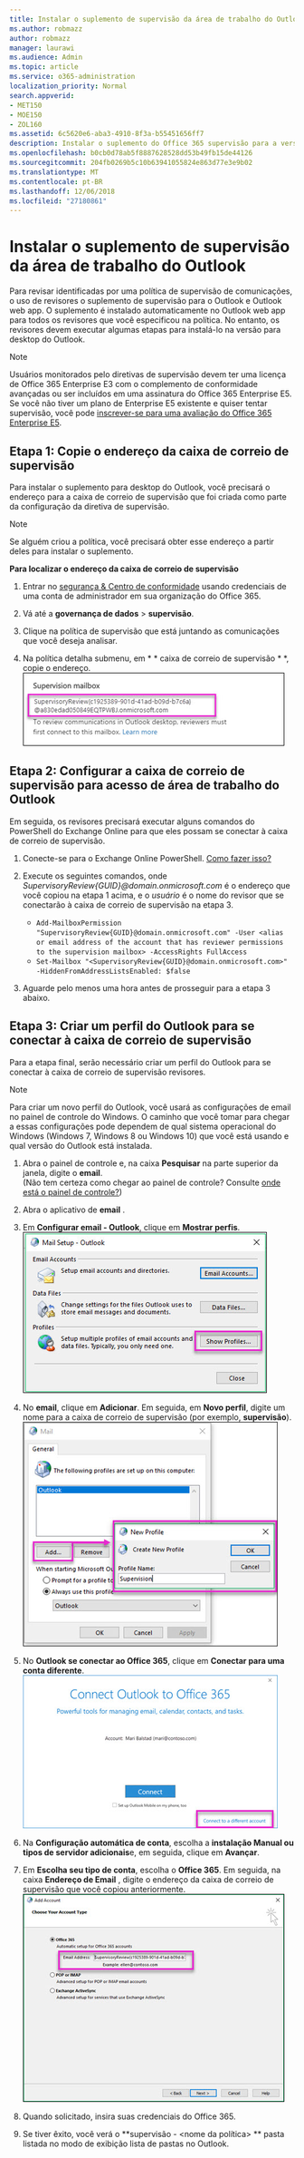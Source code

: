 ```yaml
---
title: Instalar o suplemento de supervisão da área de trabalho do Outlook
ms.author: robmazz
author: robmazz
manager: laurawi
ms.audience: Admin
ms.topic: article
ms.service: o365-administration
localization_priority: Normal
search.appverid:
- MET150
- MOE150
- ZOL160
ms.assetid: 6c5620e6-aba3-4910-8f3a-b55451656ff7
description: Instalar o suplemento do Office 365 supervisão para a versão da área de trabalho do Outlook
ms.openlocfilehash: b0cb0d78ab5f8887628528dd53b49fb15de44126
ms.sourcegitcommit: 204fb0269b5c10b63941055824e863d77e3e9b02
ms.translationtype: MT
ms.contentlocale: pt-BR
ms.lasthandoff: 12/06/2018
ms.locfileid: "27180861"
---
```

# <a name="install-the-supervision-add-in-for-outlook-desktop"></a>Instalar o suplemento de supervisão da área de trabalho do Outlook

Para revisar identificadas por uma política de supervisão de comunicações, o uso de revisores o suplemento de supervisão para o Outlook e Outlook web app. O suplemento é instalado automaticamente no Outlook web app para todos os revisores que você especificou na política. No entanto, os revisores devem executar algumas etapas para instalá-lo na versão para desktop do Outlook.
  
> [!NOTE]
> Usuários monitorados pelo diretivas de supervisão devem ter uma licença de Office 365 Enterprise E3 com o complemento de conformidade avançadas ou ser incluídos em uma assinatura do Office 365 Enterprise E5. Se você não tiver um plano de Enterprise E5 existente e quiser tentar supervisão, você pode [inscrever-se para uma avaliação do Office 365 Enterprise E5](https://go.microsoft.com/fwlink/p/?LinkID=698279).
  
## <a name="step-1-copy-the-address-for-the-supervision-mailbox"></a>Etapa 1: Copie o endereço da caixa de correio de supervisão

Para instalar o suplemento para desktop do Outlook, você precisará o endereço para a caixa de correio de supervisão que foi criada como parte da configuração da diretiva de supervisão.
  
> [!NOTE]
> Se alguém criou a política, você precisará obter esse endereço a partir deles para instalar o suplemento.
 
 **Para localizar o endereço da caixa de correio de supervisão**
  
1. Entrar no [segurança &amp; Centro de conformidade](https://protection.office.com) usando credenciais de uma conta de administrador em sua organização do Office 365.
    
2. Vá até a **governança de dados** \> **supervisão**.
    
3. Clique na política de supervisão que está juntando as comunicações que você deseja analisar.
    
4. Na política detalha submenu, em * * caixa de correio de supervisão * *, copie o endereço.<br/>![A seção de 'Caixa de correio de supervisão' do submenu de detalhes de uma diretiva de supervisão mostrando o endereço da caixa de correio de supervisão realçado](media/71779d0e-4f01-4dd3-8234-5f9c30eeb067.jpg)
  
## <a name="step-2-configure-the-supervision-mailbox-for-outlook-desktop-access"></a>Etapa 2: Configurar a caixa de correio de supervisão para acesso de área de trabalho do Outlook

Em seguida, os revisores precisará executar alguns comandos do PowerShell do Exchange Online para que eles possam se conectar à caixa de correio de supervisão.
  
1. Conecte-se para o Exchange Online PowerShell. [Como fazer isso?](https://docs.microsoft.com/powershell/exchange/exchange-online/connect-to-exchange-online-powershell/connect-to-exchange-online-powershell)
    
2. Execute os seguintes comandos, onde *SupervisoryReview{GUID}@domain.onmicrosoft.com* é o endereço que você copiou na etapa 1 acima, e o *usuário* é o nome do revisor que se conectarão à caixa de correio de supervisão na etapa 3.
    - ```Add-MailboxPermission "SupervisoryReview{GUID}@domain.onmicrosoft.com" -User <alias or email address of the account that has reviewer permissions to the supervision mailbox> -AccessRights FullAccess```<br/>
    - ```Set-Mailbox "<SupervisoryReview{GUID}@domain.onmicrosoft.com>" -HiddenFromAddressListsEnabled: $false```
    
3. Aguarde pelo menos uma hora antes de prosseguir para a etapa 3 abaixo.
    
## <a name="step-3-create-an-outlook-profile-to-connect-to-the-supervision-mailbox"></a>Etapa 3: Criar um perfil do Outlook para se conectar à caixa de correio de supervisão

Para a etapa final, serão necessário criar um perfil do Outlook para se conectar à caixa de correio de supervisão revisores.
 
> [!NOTE]
> Para criar um novo perfil do Outlook, você usará as configurações de email no painel de controle do Windows. O caminho que você tomar para chegar a essas configurações pode dependem de qual sistema operacional do Windows (Windows 7, Windows 8 ou Windows 10) que você está usando e qual versão do Outlook está instalada.
  
1. Abra o painel de controle e, na caixa **Pesquisar** na parte superior da janela, digite o **email**.<br/>(Não tem certeza como chegar ao painel de controle? Consulte [onde está o painel de controle?](https://support.microsoft.com/help/13764/windows-where-is-control-panel))
  
2. Abra o aplicativo de **email** .
    
3. Em **Configurar email - Outlook**, clique em **Mostrar perfis**.<br/>!['Configurar email - Outlook' caixa de diálogo com o botão Mostrar perfis realçado](media/28b5dae9-d10c-4f2b-926a-294c857d555c.jpg)
  
4. No **email**, clique em **Adicionar**. Em seguida, em **Novo perfil**, digite um nome para a caixa de correio de supervisão (por exemplo, **supervisão**).<br/>![A caixa de diálogo 'Novo perfil' Mostrar o nome 'Supervisão' na caixa Nome do perfil](media/d02ae181-b541-4ec6-8f51-698f30033204.jpg)
  
5. No **Outlook se conectar ao Office 365**, clique em **Conectar para uma conta diferente**.<br/>![A mensagem 'Conectar o Outlook para o Office 365' com o link 'Conectar-se para uma conta diferente' realçado](media/fac49ff8-a7f0-4e82-a271-9ec045a95de1.jpg)
  
6. Na **Configuração automática de conta**, escolha a **instalação Manual ou tipos de servidor adicionais**e, em seguida, clique em **Avançar**.
    
7. Em **Escolha seu tipo de conta**, escolha o **Office 365**. Em seguida, na caixa **Endereço de Email** , digite o endereço da caixa de correio de supervisão que você copiou anteriormente.<br/>![A página 'Escolher o tipo de conta' da caixa de diálogo Adicionar conta no Outlook, mostrando a caixa de 'endereço de Email ' realçada.](media/4f601236-9f69-4cf6-a58c-0b91204aa8cb.jpg)
  
8. Quando solicitado, insira suas credenciais do Office 365.
    
9. Se tiver êxito, você verá o **supervisão - \<nome da política\> ** pasta listada no modo de exibição lista de pastas no Outlook.